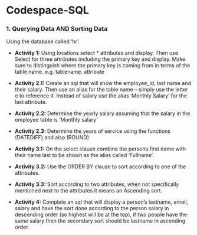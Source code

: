 # Codespace-SQL
### 1. Querying Data AND Sorting Data ### 
Using the database called ‘hr’.
* **Activity 1:** Using locations select * attributes and display. Then use Select for three attributes including the primary key and display. Make sure to distinguish where the primary key is coming from in terms of the table name. e.g. tablename. attribute

* **Activity 2.1:** Create an sql that will show the employee_id, last name and their salary. Then use an alias for the table name – simply use the letter e to reference it. Instead of salary use the alias ‘Monthly Salary’ for the last attribute.

* **Activity 2.2:** Determine the yearly salary assuming that the salary in the employee table is ‘Monthly salary’

* **Activity 2.3:** Determine the years of service using the functions (DATEDIFF) and also (ROUND)

* **Activity 3.1:** On the select clause combine the persons first name with their name last to be shown as the alias called ‘Fullname’.

* **Activity 3.2:** Use the ORDER BY clause to sort according to one of the attributes.

* **Activity 3.3:** Sort according to two attributes, when not specifically mentioned next to the attributes it means an Ascending sort.

* **Activity 4:** Complete an sql that will display a person’s lastname, email, salary and have the sort done according to the person salary in descending order (so highest will be at the top), if two people have the same salary then the secondary sort should be lastname in ascending order.
